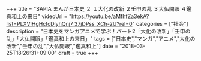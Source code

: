 +++
title =  "SAPIA まんが日本史 ２ １大化の改新 ２壬申の乱 ３大仏開眼 ４鑑真和上の来日"
videoUrl = "https://youtu.be/aMfhfZa3ekA?list=PLXVIHgHcfcDlyhQnj7_37jDPss_XCh-2U?rel=0"
categories = ["社会"]
description = "日本史をマンガアニメで学ぶ！パート2「大化の改新」「壬申の乱」「大仏開眼」「鑑真和上の来日」"
tags = ["日本史","マンガ","アニメ","大化の改新","壬申の乱","大仏開眼","鑑真和上"]
date = "2018-03-25T18:26:31+09:00"
draft = true
+++


